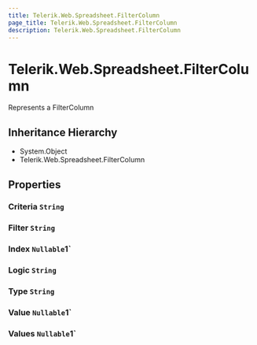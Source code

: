 ```yaml
---
title: Telerik.Web.Spreadsheet.FilterColumn
page_title: Telerik.Web.Spreadsheet.FilterColumn
description: Telerik.Web.Spreadsheet.FilterColumn
---
```


# Telerik.Web.Spreadsheet.FilterColumn

Represents a FilterColumn

## Inheritance Hierarchy

* System.Object
* Telerik.Web.Spreadsheet.FilterColumn

## Properties

###  Criteria `String`

###  Filter `String`

###  Index `Nullable`1`

###  Logic `String`

###  Type `String`

###  Value `Nullable`1`

###  Values `Nullable`1`

